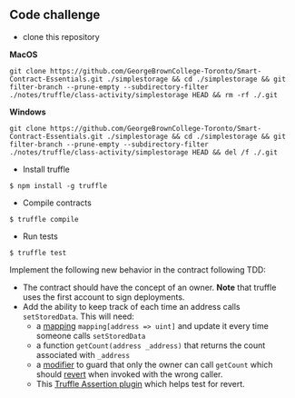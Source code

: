 ## Code challenge

- clone this repository

**MacOS**
```
git clone https://github.com/GeorgeBrownCollege-Toronto/Smart-Contract-Essentials.git ./simplestorage && cd ./simplestorage && git filter-branch --prune-empty --subdirectory-filter ./notes/truffle/class-activity/simplestorage HEAD && rm -rf ./.git
```
**Windows**
```
git clone https://github.com/GeorgeBrownCollege-Toronto/Smart-Contract-Essentials.git ./simplestorage && cd ./simplestorage && git filter-branch --prune-empty --subdirectory-filter ./notes/truffle/class-activity/simplestorage HEAD && del /f ./.git
```

- Install truffle

```
$ npm install -g truffle
```

- Compile contracts

```
$ truffle compile
```

- Run tests

```
$ truffle test
```

Implement the following new behavior in the contract following TDD:

   - The contract should have the concept of an owner. **Note** that truffle uses the first account to sign deployments.
   - Add the ability to keep track of each time an address calls `setStoredData`. This will need:
     - a [mapping](https://solidity.readthedocs.io/en/v0.7.1/types.html#mapping-types) `mapping[address => uint]` and update it every time someone calls `setStoredData`
     - a function `getCount(address _address)` that returns the count associated with `_address`
     - a [modifier](https://solidity.readthedocs.io/en/v0.7.1/structure-of-a-contract.html#function-modifiers) to guard that only the owner can call `getCount` which should [revert](https://solidity.readthedocs.io/en/v0.7.1/control-structures.html#revert) when invoked with the wrong caller.
     - This [Truffle Assertion plugin](https://github.com/rkalis/truffle-assertions) which helps test for revert.
